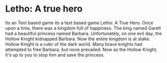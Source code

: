 # Letho: A true hero
 Its an Text based game
its a text based game  Letho: A True Hero. Once upon a time, there was a kingdom full of happiness. The king named Garelt had a beautiful princess named Barbara. Unfortunately, on one evil day, the Hollow Knight kidnapped Barbara. Now the entire kingdom is at stake. Hollow Knight is a ruler of the dark world. Many brave knights had attempted to free Barbara, but none prevailed. Now as the Hollow Knight, it's up to you to stop him and save the princess.
